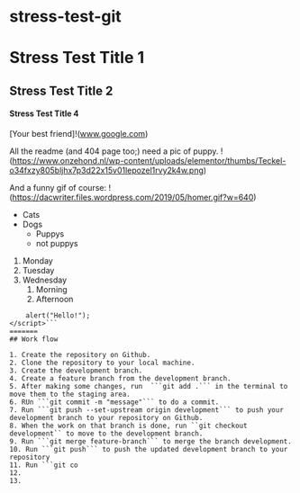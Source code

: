 # stress-test-git

# Stress Test Title 1

## Stress Test Title 2

#### Stress Test Title 4

[Your best friend]!(www.google.com)

All the readme (and 404 page too;) need a pic of puppy.
!(https://www.onzehond.nl/wp-content/uploads/elementor/thumbs/Teckel-o34fxzy805bljhx7p3d22x15v01lepozel1rvy2k4w.png)

And a funny gif of course:
!(https://dacwriter.files.wordpress.com/2019/05/homer.gif?w=640)

* Cats
* Dogs
  * Puppys
  * not puppys


1. Monday
1. Tuesday
1. Wednesday
   1. Morning
   1. Afternoon

```<script type="text/javascript">
    alert("Hello!");
</script>```
=======
## Work flow

1. Create the repository on Github.
2. Clone the repository to your local machine.
3. Create the development branch.
4. Create a feature branch from the development branch.
5. After making some changes, run  ```git add .``` in the terminal to move them to the staging area.
6. RUn ```git commit -m "message"``` to do a commit.
7. Run ```git push --set-upstream origin development``` to push your development branch to your repository on Github.
8. When the work on that branch is done, run ``git checkout development`` to move to the development branch.
9. Run ```git merge feature-branch``` to merge the branch development.
10. Run ```git push``` to push the updated development branch to your repository
11. Run ```git co
12.
13.

